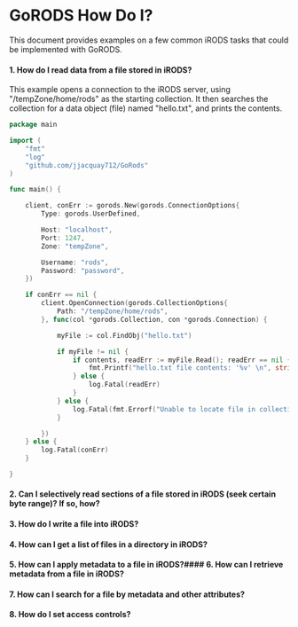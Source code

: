 # GoRODS How Do I?

This document provides examples on a few common iRODS tasks that could be implemented with GoRODS.

#### 1. How do I read data from a file stored in iRODS?

This example opens a connection to the iRODS server, using "/tempZone/home/rods" as the starting collection. It then searches the collection for a data object (file) named "hello.txt", and prints the contents.

```go
package main

import (
	"fmt"
	"log"
	"github.com/jjacquay712/GoRods"
)

func main() {

	client, conErr := gorods.New(gorods.ConnectionOptions{
		Type: gorods.UserDefined,

		Host: "localhost",
		Port: 1247,
		Zone: "tempZone",

		Username: "rods",
		Password: "password",
	})

	if conErr == nil {
		client.OpenConnection(gorods.CollectionOptions{
			Path: "/tempZone/home/rods",
		}, func(col *gorods.Collection, con *gorods.Connection) {

			myFile := col.FindObj("hello.txt")

			if myFile != nil {
				if contents, readErr := myFile.Read(); readErr == nil {
					fmt.Printf("hello.txt file contents: '%v' \n", string(contents))
				} else {
					log.Fatal(readErr)
				}
			} else {
				log.Fatal(fmt.Errorf("Unable to locate file in collection %v", col.Path()))
			}

		})
	} else {
		log.Fatal(conErr)
	}

}

```


#### 2. Can I selectively read sections of a file stored in iRODS (seek certain byte range)? If so, how?
#### 3. How do I write a file into iRODS?
#### 4. How can I get a list of files in a directory in iRODS?
#### 5. How can I apply metadata to a file in iRODS?#### 6. How can I retrieve metadata from a file in iRODS?
#### 7. How can I search for a file by metadata and other attributes?
#### 8. How do I set access controls?
